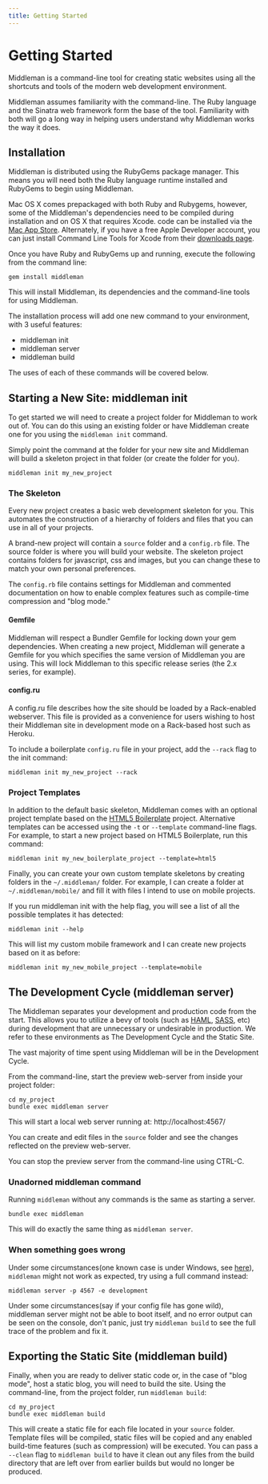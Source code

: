 ```yaml
---
title: Getting Started
---
```


# Getting Started

Middleman is a command-line tool for creating static websites using all the shortcuts and tools of the modern web development environment.

Middleman assumes familiarity with the command-line. The Ruby language and the Sinatra web framework form the base of the tool. Familiarity with both will go a long way in helping users understand why Middleman works the way it does.

## Installation

Middleman is distributed using the RubyGems package manager. This means you will need both the Ruby language runtime installed and RubyGems to begin using Middleman.

Mac OS X comes prepackaged with both Ruby and Rubygems, however, some of the Middleman's dependencies need to be compiled during installation and on OS X that requires Xcode. code can be installed via the [Mac App Store](http://itunes.apple.com/us/app/xcode/id497799835?ls=1&mt=12). Alternately, if you have a free Apple Developer account, you can just install Command Line Tools for Xcode from their [downloads page](https://developer.apple.com/downloads/index.action).

Once you have Ruby and RubyGems up and running, execute the following from the command line:

    gem install middleman

This will install Middleman, its dependencies and the command-line tools for using Middleman.

The installation process will add one new command to your environment, with 3 useful features:

* middleman init
* middleman server
* middleman build

The uses of each of these commands will be covered below.

## Starting a New Site: middleman init

To get started we will need to create a project folder for Middleman to work out of. You can do this using an existing folder or have Middleman create one for you using the `middleman init` command.

Simply point the command at the folder for your new site and Middleman will build a skeleton project in that folder (or create the folder for you).

    middleman init my_new_project

### The Skeleton

Every new project creates a basic web development skeleton for you. This automates the construction of a hierarchy of folders and files that you can use in all of your projects.

A brand-new project will contain a `source` folder and a `config.rb` file. The source folder is where you will build your website. The skeleton project contains folders for javascript, css and images, but you can change these to match your own personal preferences.

The `config.rb` file contains settings for Middleman and commented documentation on how to enable complex features such as compile-time compression and "blog mode."

#### Gemfile

Middleman will respect a Bundler Gemfile for locking down your gem dependencies. When creating a new project, Middleman will generate a Gemfile for you which specifies the same version of Middleman you are using. This will lock Middleman to this specific release series (the 2.x series, for example).

#### config.ru

A config.ru file describes how the site should be loaded by a Rack-enabled webserver. This file is provided as a convenience for users wishing to host their Middleman site in development mode on a Rack-based host such as Heroku.

To include a boilerplate `config.ru` file in your project, add the `--rack` flag to the init command:

    middleman init my_new_project --rack

### Project Templates

In addition to the default basic skeleton, Middleman comes with an optional project template based on the [HTML5 Boilerplate] project. Alternative templates can be accessed using the `-t` or `--template` command-line flags. For example, to start a new project based on HTML5 Boilerplate, run this command:

    middleman init my_new_boilerplate_project --template=html5

Finally, you can create your own custom template skeletons by creating folders in the `~/.middleman/` folder. For example, I can create a folder at `~/.middleman/mobile/` and fill it with files I intend to use on mobile projects.

If you run middleman init with the help flag, you will see a list of all the possible templates it has detected:

    middleman init --help

This will list my custom mobile framework and I can create new projects based on it as before:

    middleman init my_new_mobile_project --template=mobile

## The Development Cycle (middleman server)

The Middleman separates your development and production code from the start. This allows you to utilize a bevy of tools (such as [HAML](http://haml-lang.com), [SASS](http://sass-lang.com), etc) during development that are unnecessary or undesirable in production.  We refer to these environments as The Development Cycle and the Static Site.

The vast majority of time spent using Middleman will be in the Development Cycle.

From the command-line, start the preview web-server from inside your project folder:

    cd my_project
    bundle exec middleman server

This will start a local web server running at: http://localhost:4567/

You can create and edit files in the `source` folder and see the changes reflected on the preview web-server.

You can stop the preview server from the command-line using CTRL-C.

### Unadorned middleman command

Running `middleman` without any commands is the same as starting a server.

    bundle exec middleman

This will do exactly the same thing as `middleman server`.

### When something goes wrong

Under some circumstances(one known case is under Windows, see [here](https://github.com/middleman/middleman/issues/101)), `middleman` might not work as expected, try using a full command instead:

    middleman server -p 4567 -e development

Under some circumstances(say if your config file has gone wild), middleman server might not be able to boot itself, and no error output can be seen on the console, don't panic, just try `middleman build` to see the full trace of the problem and fix it.

## Exporting the Static Site (middleman build)

Finally, when you are ready to deliver static code or, in the case of "blog mode", host a static blog, you will need to build the site. Using the command-line, from the project folder, run `middleman build`:

    cd my_project
    bundle exec middleman build

This will create a static file for each file located in your `source` folder. Template files will be compiled, static files will be copied and any enabled build-time features (such as compression) will be executed. You can pass a `--clean` flag to `middleman build` to have it clean out any files from the build directory that are left over from earlier builds but would no longer be produced.

[HTML5 Boilerplate]: http://html5boilerplate.com/
